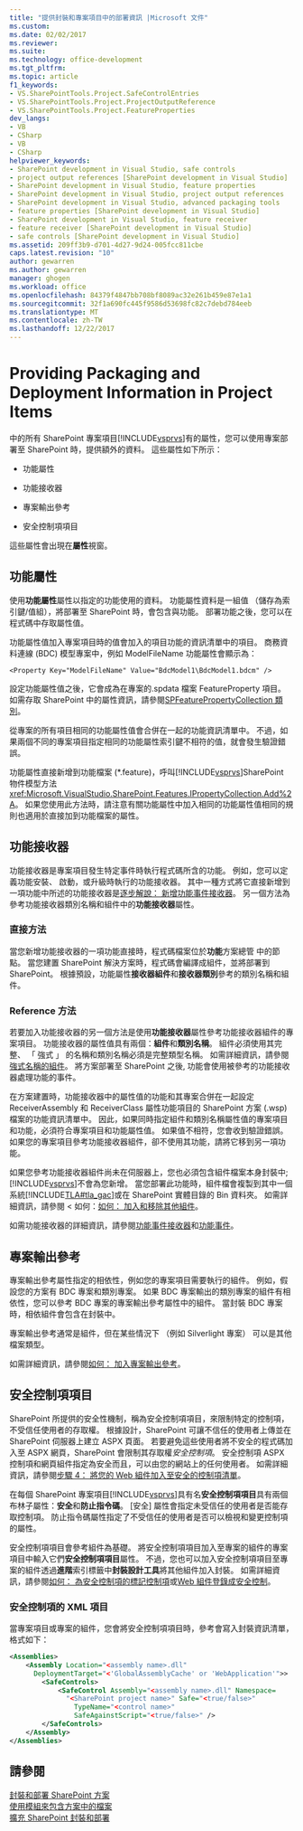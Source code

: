 ```yaml
---
title: "提供封裝和專案項目中的部署資訊 |Microsoft 文件"
ms.custom: 
ms.date: 02/02/2017
ms.reviewer: 
ms.suite: 
ms.technology: office-development
ms.tgt_pltfrm: 
ms.topic: article
f1_keywords:
- VS.SharePointTools.Project.SafeControlEntries
- VS.SharePointTools.Project.ProjectOutputReference
- VS.SharePointTools.Project.FeatureProperties
dev_langs:
- VB
- CSharp
- VB
- CSharp
helpviewer_keywords:
- SharePoint development in Visual Studio, safe controls
- project output references [SharePoint development in Visual Studio]
- SharePoint development in Visual Studio, feature properties
- SharePoint development in Visual Studio, project output references
- SharePoint development in Visual Studio, advanced packaging tools
- feature properties [SharePoint development in Visual Studio]
- SharePoint development in Visual Studio, feature receiver
- feature receiver [SharePoint development in Visual Studio]
- safe controls [SharePoint development in Visual Studio]
ms.assetid: 209ff3b9-d701-4d27-9d24-005fcc811cbe
caps.latest.revision: "10"
author: gewarren
ms.author: gewarren
manager: ghogen
ms.workload: office
ms.openlocfilehash: 84379f4847bb708bf8089ac32e261b459e87e1a1
ms.sourcegitcommit: 32f1a690fc445f9586d53698fc82c7debd784eeb
ms.translationtype: MT
ms.contentlocale: zh-TW
ms.lasthandoff: 12/22/2017
---
```

# <a name="providing-packaging-and-deployment-information-in-project-items"></a>Providing Packaging and Deployment Information in Project Items
  中的所有 SharePoint 專案項目[!INCLUDE[vsprvs](../sharepoint/includes/vsprvs-md.md)]有的屬性，您可以使用專案部署至 SharePoint 時，提供額外的資料。 這些屬性如下所示：  
  
-   功能屬性  
  
-   功能接收器  
  
-   專案輸出參考  
  
-   安全控制項項目  
  
 這些屬性會出現在**屬性**視窗。  
  
## <a name="feature-properties"></a>功能屬性  
 使用**功能屬性**屬性以指定的功能使用的資料。 功能屬性資料是一組值 （儲存為索引鍵/值組），將部署至 SharePoint 時，會包含與功能。 部署功能之後，您可以在程式碼中存取屬性值。  
  
 功能屬性值加入專案項目時的值會加入的項目功能的資訊清單中的項目。 商務資料連線 (BDC) 模型專案中，例如 ModelFileName 功能屬性會顯示為：  
  
```  
<Property Key="ModelFileName" Value="BdcModel1\BdcModel1.bdcm" />   
```  
  
 設定功能屬性值之後，它會成為在專案的.spdata 檔案 FeatureProperty 項目。 如需存取 SharePoint 中的屬性資訊，請參閱[SPFeaturePropertyCollection 類別](http://go.microsoft.com/fwlink/?LinkId=177391)。  
  
 從專案的所有項目相同的功能屬性值會合併在一起的功能資訊清單中。 不過，如果兩個不同的專案項目指定相同的功能屬性索引鍵不相符的值，就會發生驗證錯誤。  
  
 功能屬性直接新增到功能檔案 (*.feature)，呼叫[!INCLUDE[vsprvs](../sharepoint/includes/vsprvs-md.md)]SharePoint 物件模型方法<xref:Microsoft.VisualStudio.SharePoint.Features.IPropertyCollection.Add%2A>。 如果您使用此方法時，請注意有關功能屬性中加入相同的功能屬性值相同的規則也適用於直接加到功能檔案的屬性。  
  
## <a name="feature-receiver"></a>功能接收器  
 功能接收器是專案項目發生特定事件時執行程式碼所含的功能。 例如，您可以定義功能安裝、 啟動，或升級時執行的功能接收器。 其中一種方式將它直接新增到一項功能中所述的功能接收器是[逐步解說： 新增功能事件接收器](../sharepoint/walkthrough-add-feature-event-receivers.md)。 另一個方法為參考功能接收器類別名稱和組件中的**功能接收器**屬性。  
  
### <a name="direct-method"></a>直接方法  
 當您新增功能接收器的一項功能直接時，程式碼檔案位於**功能**方案總管 中的節點。 當您建置 SharePoint 解決方案時，程式碼會編譯成組件，並將部署到 SharePoint。 根據預設，功能屬性**接收器組件**和**接收器類別**參考的類別名稱和組件。  
  
### <a name="reference-method"></a>Reference 方法  
 若要加入功能接收器的另一個方法是使用**功能接收器**屬性參考功能接收器組件的專案項目。 功能接收器的屬性值具有兩個：**組件**和**類別名稱**。 組件必須使用其完整、 「 強式 」 的名稱和類別名稱必須是完整類型名稱。 如需詳細資訊，請參閱[強式名稱的組件](http://go.microsoft.com/fwlink/?LinkID=169573)。 將方案部署至 SharePoint 之後, 功能會使用被參考的功能接收器處理功能的事件。  
  
 在方案建置時，功能接收器中的屬性值的功能和其專案合併在一起設定 ReceiverAssembly 和 ReceiverClass 屬性功能項目的 SharePoint 方案 (.wsp) 檔案的功能資訊清單中。 因此，如果同時指定組件和類別名稱屬性值的專案項目和功能，必須符合專案項目和功能屬性值。 如果值不相符，您會收到驗證錯誤。 如果您的專案項目參考功能接收器組件，卻不使用其功能，請將它移到另一項功能。  
  
 如果您參考功能接收器組件尚未在伺服器上，您也必須包含組件檔案本身封裝中;[!INCLUDE[vsprvs](../sharepoint/includes/vsprvs-md.md)]不會為您新增。 當您部署此功能時，組件檔會複製到其中一個系統[!INCLUDE[TLA#tla_gac](../sharepoint/includes/tlasharptla-gac-md.md)]或在 SharePoint 實體目錄的 Bin 資料夾。 如需詳細資訊，請參閱 < 如何：[如何： 加入和移除其他組件](../sharepoint/how-to-add-and-remove-additional-assemblies.md)。  
  
 如需功能接收器的詳細資訊，請參閱[功能事件接收器](http://go.microsoft.com/fwlink/?LinkID=169574)和[功能事件](http://go.microsoft.com/fwlink/?LinkID=169575)。  
  
## <a name="project-output-references"></a>專案輸出參考  
 專案輸出參考屬性指定的相依性，例如您的專案項目需要執行的組件。 例如，假設您的方案有 BDC 專案和類別專案。 如果 BDC 專案輸出的類別專案的組件有相依性，您可以參考 BDC 專案的專案輸出參考屬性中的組件。 當封裝 BDC 專案時，相依組件會包含在封裝中。  
  
 專案輸出參考通常是組件，但在某些情況下 （例如 Silverlight 專案） 可以是其他檔案類型。  
  
 如需詳細資訊，請參閱[如何： 加入專案輸出參考](../sharepoint/how-to-add-a-project-output-reference.md)。  
  
## <a name="safe-control-entries"></a>安全控制項項目  
 SharePoint 所提供的安全性機制，稱為安全控制項項目，來限制特定的控制項，不受信任使用者的存取權。 根據設計，SharePoint 可讓不信任的使用者上傳並在 SharePoint 伺服器上建立 ASPX 頁面。 若要避免這些使用者將不安全的程式碼加入至 ASPX 網頁，SharePoint 會限制其存取權*安全控制項*。 安全控制項 ASPX 控制項和網頁組件指定為安全而且，可以由您的網站上的任何使用者。 如需詳細資訊，請參閱[步驟 4： 將您的 Web 組件加入至安全的控制項清單](http://go.microsoft.com/fwlink/?LinkID=171014)。  
  
 在每個 SharePoint 專案項目[!INCLUDE[vsprvs](../sharepoint/includes/vsprvs-md.md)]具有名**安全控制項項目**具有兩個布林子屬性：**安全**和**防止指令碼**。 [安全] 屬性會指定未受信任的使用者是否能存取控制項。 防止指令碼屬性指定了不受信任的使用者是否可以檢視和變更控制項的屬性。  
  
 安全控制項項目會參考組件為基礎。 將安全控制項項目加入至專案的組件的專案項目中輸入它們**安全控制項項目**屬性。 不過，您也可以加入安全控制項項目至專案的組件透過**進階**索引標籤中**封裝設計工具**將其他組件加入封裝。 如需詳細資訊，請參閱[如何： 為安全控制項的標記控制項](../sharepoint/how-to-mark-controls-as-safe-controls.md)或[Web 組件登錄成安全控制](http://go.microsoft.com/fwlink/?LinkID=171013)。  
  
### <a name="xml-entries-for-safe-controls"></a>安全控制項的 XML 項目  
 當專案項目或專案的組件，您會將安全控制項項目時，參考會寫入封裝資訊清單，格式如下：  
  
```xml  
<Assemblies>  
    <Assembly Location="<assembly name>.dll"     
      DeploymentTarget="<'GlobalAssemblyCache' or 'WebApplication'">>  
        <SafeControls>  
            <SafeControl Assembly="<assembly name>.dll" Namespace=  
              "<SharePoint project name>" Safe="<true/false>"     
                TypeName="<control name>"   
                SafeAgainstScript="<true/false>" />  
        </SafeControls>  
    </Assembly>  
</Assemblies>  
```  
  
## <a name="see-also"></a>請參閱  
 [封裝和部署 SharePoint 方案](../sharepoint/packaging-and-deploying-sharepoint-solutions.md)   
 [使用模組來包含方案中的檔案](../sharepoint/using-modules-to-include-files-in-the-solution.md)   
 [擴充 SharePoint 封裝和部署](../sharepoint/extending-sharepoint-packaging-and-deployment.md)  
  